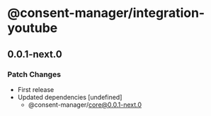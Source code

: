# @consent-manager/integration-youtube

## 0.0.1-next.0
### Patch Changes

- First release
- Updated dependencies [undefined]
  - @consent-manager/core@0.0.1-next.0

